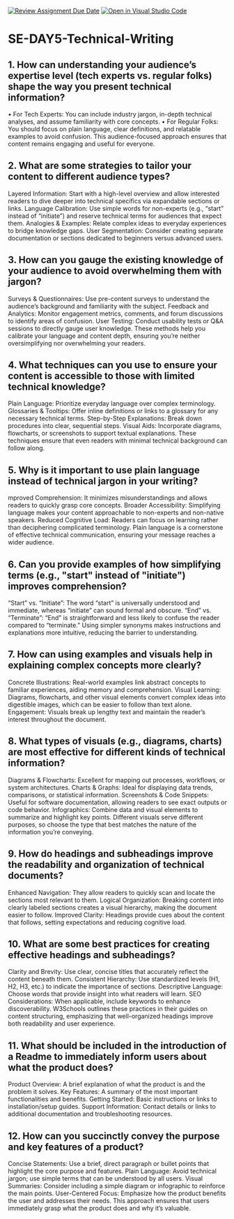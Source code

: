 [![Review Assignment Due Date](https://classroom.github.com/assets/deadline-readme-button-22041afd0340ce965d47ae6ef1cefeee28c7c493a6346c4f15d667ab976d596c.svg)](https://classroom.github.com/a/zsAR-pyY)
[![Open in Visual Studio Code](https://classroom.github.com/assets/open-in-vscode-2e0aaae1b6195c2367325f4f02e2d04e9abb55f0b24a779b69b11b9e10269abc.svg)](https://classroom.github.com/online_ide?assignment_repo_id=18517464&assignment_repo_type=AssignmentRepo)
# SE-DAY5-Technical-Writing
## 1. How can understanding your audience’s expertise level (tech experts vs. regular folks) shape the way you present technical information?
•	For Tech Experts: You can include industry jargon, in-depth technical analyses, and assume familiarity with core concepts.
•	For Regular Folks: You should focus on plain language, clear definitions, and relatable examples to avoid confusion.
This audience-focused approach ensures that content remains engaging and useful for everyone.

## 2. What are some strategies to tailor your content to different audience types?
Layered Information: Start with a high-level overview and allow interested readers to dive deeper into technical specifics via expandable sections or links.
Language Calibration: Use simple words for non-experts (e.g., “start” instead of “initiate”) and reserve technical terms for audiences that expect them.
Analogies & Examples: Relate complex ideas to everyday experiences to bridge knowledge gaps.
User Segmentation: Consider creating separate documentation or sections dedicated to beginners versus advanced users.

## 3. How can you gauge the existing knowledge of your audience to avoid overwhelming them with jargon?
Surveys & Questionnaires: Use pre-content surveys to understand the audience’s background and familiarity with the subject.
Feedback and Analytics: Monitor engagement metrics, comments, and forum discussions to identify areas of confusion.
User Testing: Conduct usability tests or Q&A sessions to directly gauge user knowledge.
These methods help you calibrate your language and content depth, ensuring you’re neither oversimplifying nor overwhelming your readers.

## 4. What techniques can you use to ensure your content is accessible to those with limited technical knowledge?
Plain Language: Prioritize everyday language over complex terminology.
Glossaries & Tooltips: Offer inline definitions or links to a glossary for any necessary technical terms.
Step-by-Step Explanations: Break down procedures into clear, sequential steps.
Visual Aids: Incorporate diagrams, flowcharts, or screenshots to support textual explanations.
These techniques ensure that even readers with minimal technical background can follow along.
## 5. Why is it important to use plain language instead of technical jargon in your writing?
mproved Comprehension: It minimizes misunderstandings and allows readers to quickly grasp core concepts.
Broader Accessibility: Simplifying language makes your content approachable to non-experts and non-native speakers.
Reduced Cognitive Load: Readers can focus on learning rather than deciphering complicated terminology.
Plain language is a cornerstone of effective technical communication, ensuring your message reaches a wider audience.
## 6. Can you provide examples of how simplifying terms (e.g., "start" instead of "initiate") improves comprehension?
“Start” vs. “Initiate”: The word “start” is universally understood and immediate, whereas “initiate” can sound formal and obscure.
“End” vs. “Terminate”: “End” is straightforward and less likely to confuse the reader compared to “terminate.”
Using simpler synonyms makes instructions and explanations more intuitive, reducing the barrier to understanding.
## 7. How can using examples and visuals help in explaining complex concepts more clearly?
Concrete Illustrations: Real-world examples link abstract concepts to familiar experiences, aiding memory and comprehension.
Visual Learning: Diagrams, flowcharts, and other visual elements convert complex ideas into digestible images, which can be easier to follow than text alone.
Engagement: Visuals break up lengthy text and maintain the reader’s interest throughout the document.
## 8. What types of visuals (e.g., diagrams, charts) are most effective for different kinds of technical information?
Diagrams & Flowcharts: Excellent for mapping out processes, workflows, or system architectures.
Charts & Graphs: Ideal for displaying data trends, comparisons, or statistical information.
Screenshots & Code Snippets: Useful for software documentation, allowing readers to see exact outputs or code behavior.
Infographics: Combine data and visual elements to summarize and highlight key points.
Different visuals serve different purposes, so choose the type that best matches the nature of the information you’re conveying.
## 9. How do headings and subheadings improve the readability and organization of technical documents?
Enhanced Navigation: They allow readers to quickly scan and locate the sections most relevant to them.
Logical Organization: Breaking content into clearly labeled sections creates a visual hierarchy, making the document easier to follow.
Improved Clarity: Headings provide cues about the content that follows, setting expectations and reducing cognitive load.
## 10. What are some best practices for creating effective headings and subheadings?
Clarity and Brevity: Use clear, concise titles that accurately reflect the content beneath them.
Consistent Hierarchy: Use standardized levels (H1, H2, H3, etc.) to indicate the importance of sections.
Descriptive Language: Choose words that provide insight into what readers will learn.
SEO Considerations: When applicable, include keywords to enhance discoverability.
W3Schools outlines these practices in their guides on content structuring, emphasizing that well-organized headings improve both readability and user experience.
## 11. What should be included in the introduction of a Readme to immediately inform users about what the product does?
Product Overview: A brief explanation of what the product is and the problem it solves.
Key Features: A summary of the most important functionalities and benefits.
Getting Started: Basic instructions or links to installation/setup guides.
Support Information: Contact details or links to additional documentation and troubleshooting resources.
## 12. How can you succinctly convey the purpose and key features of a product?
Concise Statements: Use a brief, direct paragraph or bullet points that highlight the core purpose and features.
Plain Language: Avoid technical jargon; use simple terms that can be understood by all users.
Visual Summaries: Consider including a simple diagram or infographic to reinforce the main points.
User-Centered Focus: Emphasize how the product benefits the user and addresses their needs.
This approach ensures that users immediately grasp what the product does and why it’s valuable.

